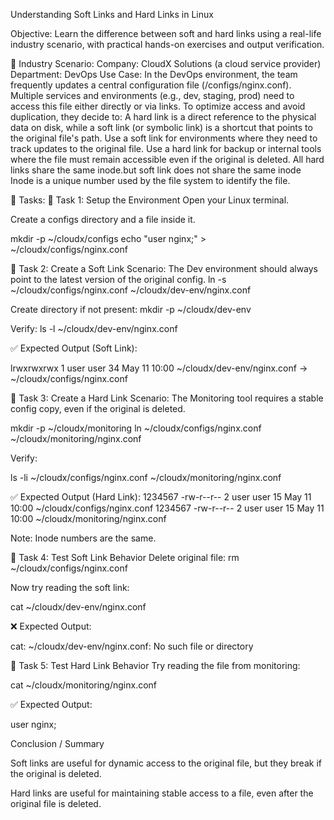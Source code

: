Understanding Soft Links and Hard Links in Linux

Objective: Learn the difference between soft and hard links using a real-life industry scenario, with practical hands-on exercises and output verification.

🏢 Industry Scenario:
Company: CloudX Solutions (a cloud service provider)
 Department: DevOps
 Use Case:
 In the DevOps environment, the team frequently updates a central configuration file (/configs/nginx.conf). Multiple services and environments (e.g., dev, staging, prod) need to access this file either directly or via links.
To optimize access and avoid duplication, they decide to:
A hard link is a direct reference to the physical data on disk, while a soft link (or symbolic link) is a shortcut that points to the original file's path.
Use a soft link for environments where they need to track updates to the original file.
Use a hard link for backup or internal tools where the file must remain accessible even if the original is deleted.
All hard links share the same inode.but soft link does not share the same inode
Inode is a unique number used by the file system to identify the file.





📝 Tasks:
🔹 Task 1: Setup the Environment
Open your Linux terminal.


Create a configs directory and a file inside it.



mkdir -p ~/cloudx/configs
echo "user nginx;" > ~/cloudx/configs/nginx.conf


🔹 Task 2: Create a Soft Link
Scenario: The Dev environment should always point to the latest version of the original config.
ln -s ~/cloudx/configs/nginx.conf ~/cloudx/dev-env/nginx.conf

Create directory if not present:
mkdir -p ~/cloudx/dev-env

Verify:
ls -l ~/cloudx/dev-env/nginx.conf

✅ Expected Output (Soft Link):

lrwxrwxrwx 1 user user 34 May 11 10:00 ~/cloudx/dev-env/nginx.conf -> ~/cloudx/configs/nginx.conf


🔹 Task 3: Create a Hard Link
Scenario: The Monitoring tool requires a stable config copy, even if the original is deleted.

mkdir -p ~/cloudx/monitoring
ln ~/cloudx/configs/nginx.conf ~/cloudx/monitoring/nginx.conf

Verify:

ls -li ~/cloudx/configs/nginx.conf ~/cloudx/monitoring/nginx.conf

✅ Expected Output (Hard Link):
1234567 -rw-r--r-- 2 user user 15 May 11 10:00 ~/cloudx/configs/nginx.conf
1234567 -rw-r--r-- 2 user user 15 May 11 10:00 ~/cloudx/monitoring/nginx.conf

Note: Inode numbers are the same.

🔹 Task 4: Test Soft Link Behavior
Delete original file:
rm ~/cloudx/configs/nginx.conf

Now try reading the soft link:

cat ~/cloudx/dev-env/nginx.conf

❌ Expected Output:

cat: ~/cloudx/dev-env/nginx.conf: No such file or directory


🔹 Task 5: Test Hard Link Behavior
Try reading the file from monitoring:

cat ~/cloudx/monitoring/nginx.conf

✅ Expected Output:

user nginx;




Conclusion / Summary

Soft links are useful for dynamic access to the original file, but they break if the original is deleted.


Hard links are useful for maintaining stable access to a file, even after the original file is deleted.

